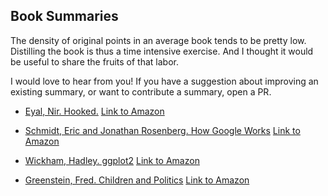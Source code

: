 ## Book Summaries

The density of original points in an average book tends to be pretty low. Distilling the book is thus a time intensive exercise. And I thought it would be useful to share the fruits of that labor. 

I would love to hear from you! If you have a suggestion about improving an existing summary, or want to contribute a summary, open a PR.

* [Eyal, Nir. Hooked.](summaries/01_eyal_hooked.md)
  [Link to Amazon](https://www.amazon.com/dp/B00LMGLXTS/ref=dp-kindle-redirect?_encoding=UTF8&btkr=1)

* [Schmidt, Eric and Jonathan Rosenberg. How Google Works](summaries/02_schmidt_rosenberg_how_goog_works.md)
  [Link to Amazon](https://www.amazon.com/How-Google-Works-Eric-Schmidt-ebook/dp/B00HUU13Y0/)

* [Wickham, Hadley. ggplot2](summaries/03_wickham_ggplot2.md)
  [Link to Amazon](https://www.amazon.com/ggplot2-Elegant-Graphics-Data-Analysis-ebook/dp/B01GVCRF6M/)

* [Greenstein, Fred. Children and Politics](summaries/04_greenstein_children_and_politics)
  [Link to Amazon](https://smile.amazon.com/Children-Politics-Political-Science-Study/dp/0300013191/)

